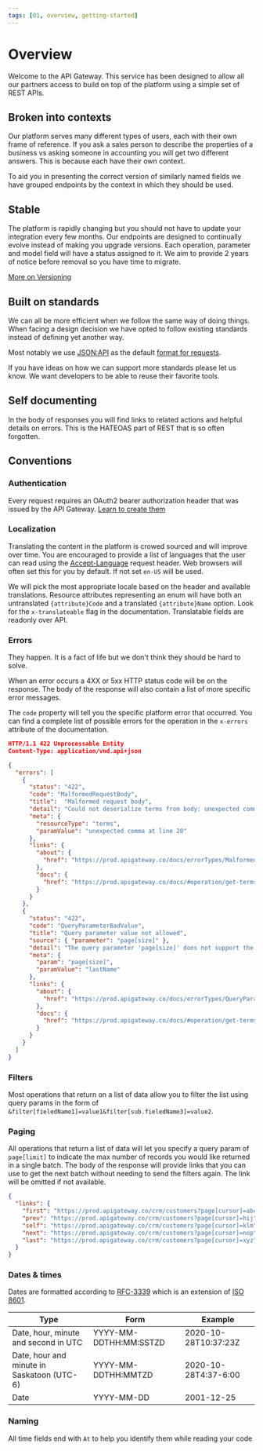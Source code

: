 ```yaml
---
tags: [01, overview, getting-started]
---
```


# Overview

Welcome to the API Gateway. This service has been designed to allow all our partners access to build on top of the platform using a simple set of REST APIs. 


## Broken into contexts
Our platform serves many different types of users, each with their own frame of reference. If you ask a sales person to describe the properties of a business vs asking someone in accounting you will get two different answers. This is because each have their own context. 

To aid you in presenting the correct version of similarly named fields we have grouped endpoints by the context in which they should be used. 


## Stable
The platform is rapidly changing but you should not have to update your integration every few months. Our endpoints are designed to continually evolve instead of making you upgrade versions. Each operation, parameter and model field will have a status assigned to it. We aim to provide 2 years of notice before removal so you have time to migrate.

[More on Versioning](Versioning.md)


## Built on standards
We can all be more efficient when we follow the same way of doing things. When facing a design decision we have opted to follow existing standards instead of defining yet another way.

Most notably we use [JSON:API](https://jsonapi.org/examples/) as the default [format for requests](RequestFormat.md).

If you have ideas on how we can support more standards please let us know. We want developers to be able to reuse their favorite tools.


## Self documenting
In the body of responses you will find links to related actions and helpful details on errors. This is the HATEOAS part of REST that is so often forgotten.


## Conventions

### Authentication
Every request requires an OAuth2 bearer authorization header that was issued by the API Gateway. [Learn to create them](../Authorization/Authorization.md) 

### Localization
Translating the content in the platform is crowed sourced and will improve over time. You are encouraged to provide a list of languages that the user can read using the [Accept-Language](https://developer.mozilla.org/en-US/docs/Web/HTTP/Headers/Accept-Language) request header. Web browsers will often set this for you by default. If not set `en-US` will be used. 

We will pick the most appropriate locale based on the header and available translations. Resource attributes representing an enum will have both an untranslated `{attribute}Code` and a translated `{attribute}Name` option. Look for the `x-translateable` flag in the documentation. Translatable fields are readonly over API.



### Errors
They happen. It is a fact of life but we don't think they should be hard to solve. 

When an error occurs a 4XX or 5xx HTTP status code will be on the response. The body of the response will also contain a list of more specific error messages.

The `code` property will tell you the specific platform error that occurred. You can find a complete list of possible errors for the operation in the `x-errors` attribute of the documentation.

```json 
HTTP/1.1 422 Unprocessable Entity
Content-Type: application/vnd.api+json

{
  "errors": [
    {
      "status": "422",
      "code": "MalformedRequestBody",
      "title":  "Malformed request body",
      "detail": "Could not deserialize terms from body: unexpected comma at line 20",
      "meta": {
        "resourceType": "terms",
        "paramValue": "unexpected comma at line 20"
      },
      "links": {
        "about": {
          "href": "https://prod.apigateway.co/docs/errorTypes/MalformedRequestBody"
        },
        "docs": {
          "href": "https://prod.apigateway.co/docs/#operation/get-terms-type"
        }
      }
    },
    {
      "status": "422",
      "code": "QueryParameterBadValue",
      "title": "Query parameter value not allowed",
      "source": { "parameter": "page[size]" },
      "detail": "The query parameter 'page[size]' does not support the value 'lastName' for this request.",
      "meta": {
        "param": "page[size]",
        "paramValue": "lastName"
      },
      "links": {
        "about": {
          "href": "https://prod.apigateway.co/docs/errorTypes/QueryParameterBadValue"
        },
        "docs": {
          "href": "https://prod.apigateway.co/docs/#operation/get-terms-type"
        }
      }
    }
  ]
}
```



### Filters
Most operations that return on a list of data allow you to filter the list using query params in the form of `&filter[fieledName1]=value1&filter[sub.fieledName3]=value2`.

### Paging
All operations that return a list of data will let you specify a query param of `page[limit]` to indicate the max number of records you would like returned in a single batch. The body of the response will provide links that you can use to get the next batch without needing to send the filters again. The link will be omitted if not available. 

```json
{
  "links": {
    "first": "https://prod.apigateway.co/crm/customers?page[cursor]=abc",
    "prev": "https://prod.apigateway.co/crm/customers?page[cursor]=hij",
    "self": "https://prod.apigateway.co/crm/customers?page[cursor]=klm",
    "next": "https://prod.apigateway.co/crm/customers?page[cursor]=nop",
    "last": "https://prod.apigateway.co/crm/customers?page[cursor]=xyz"
  }
}
```

### Dates & times
Dates are formatted according to [RFC-3339](https://tools.ietf.org/html/rfc3339) which is an extension of [ISO 8601](https://www.w3.org/TR/NOTE-datetime).


Type | Form | Example
---------|----------|---------
 Date, hour, minute and second in UTC | YYYY-MM-DDTHH:MM:SSTZD | 2020-10-28T10:37:23Z
 Date, hour and minute in Saskatoon (UTC-6) | YYYY-MM-DDTHH:MMTZD | 2020-10-28T4:37-6:00
 Date | YYYY-MM-DD | 2001-12-25


### Naming
All time fields end with `At` to help you identify them while reading your code
